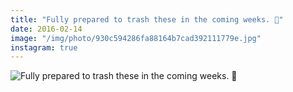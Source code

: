 ```yaml
---
title: "Fully prepared to trash these in the coming weeks. 👟"
date: 2016-02-14
image: "/img/photo/930c594286fa88164b7cad392111779e.jpg"
instagram: true
---
```


![Fully prepared to trash these in the coming weeks. 👟](/img/photo/930c594286fa88164b7cad392111779e.jpg)
